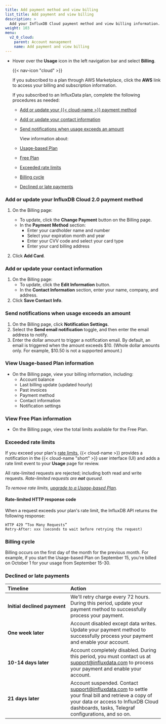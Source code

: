 ```yaml
---
title: Add payment method and view billing
list_title: Add payment and view billing
description: >
  Add your InfluxDB Cloud payment method and view billing information.
weight: 103
menu:
  v2_0_cloud:
    parent: Account management
    name: Add payment and view billing
---
```


- Hover over the **Usage** icon in the left navigation bar and select **Billing**.

    {{< nav-icon "cloud" >}}

  If you subscribed to a plan through AWS Marketplace, click the **AWS** link to access your billing and subscription information.
  
  If you subscribed to an InfluxData plan, complete the following procedures as needed:

  - [Add or update your {{< cloud-name >}} payment method](#add-or-update-your-influxdb-cloud-2-0-payment-method)
  - [Add or update your contact information](#add-or-update-your-contact-information)
  - [Send notifications when usage exceeds an amount](#send-notifications-when-usage-exceeds-an-amount)

    View information about:

  - [Usage-based Plan](#view-usage-based-plan-information)
  - [Free Plan](#view-free-plan-information)
  - [Exceeded rate limits](#exceeded-rate-limits)
  - [Billing cycle](#billing-cycle)
  - [Declined or late payments](#declined-or-late-payments)

### Add or update your InfluxDB Cloud 2.0 payment method

1. On the Billing page:
   - To update, click the **Change Payment** button on the Billing page.
   - In the **Payment Method** section:
      - Enter your cardholder name and number
      - Select your expiration month and year
      - Enter your CVV code and select your card type
      - Enter your card billing address

2. Click **Add Card**.

### Add or update your contact information

1. On the Billing page:
   - To update, click the **Edit Information** button.
   - In the **Contact Information** section, enter your name, company, and address.
2. Click **Save Contact Info**.

### Send notifications when usage exceeds an amount

1. On the Billing page, click **Notification Settings**.
2. Select the **Send email notification** toggle, and then enter the email address to notify. 
3. Enter the dollar amount to trigger a notification email. By default, an email is triggered when the amount exceeds $10. (Whole dollar amounts only. For example, $10.50 is not a supported amount.)

### View Usage-based Plan information

- On the Billing page, view your billing information, including:
  - Account balance
  - Last billing update (updated hourly)
  - Past invoices
  - Payment method
  - Contact information
  - Notification settings

### View Free Plan information

- On the Billing page, view the total limits available for the Free Plan.

### Exceeded rate limits

If you exceed your plan's [rate limits](/v2.0/cloud/pricing-plans/), {{< cloud-name >}} provides a notification in the {{< cloud-name "short" >}} user interface (UI) and adds a rate limit event to your **Usage** page for review.

All rate-limited requests are rejected; including both read and write requests.
_Rate-limited requests are **not** queued._

_To remove rate limits, [upgrade to a Usage-based Plan](/v2.0/cloud/account-management/upgrade-to-usage-based-plan/)._

#### Rate-limited HTTP response code

When a request exceeds your plan's rate limit, the InfluxDB API returns the following response:

```
HTTP 429 “Too Many Requests”
Retry-After: xxx (seconds to wait before retrying the request)
```

### Billing cycle

Billing occurs on the first day of the month for the previous month. For example, if you start the Usage-based Plan on September 15, you're billed on October 1 for your usage from September 15-30.

### Declined or late payments

| Timeline                    | Action |
|:----------------------------|:------------------------------------------------------------------------------------------------------------------------|
| **Initial declined payment**| We'll retry charge every 72 hours. During this period, update your payment method to successfully process your payment. |  
| **One week later**          | Account disabled except data writes. Update your payment method to successfully process your payment and enable your account. |  
| **10-14 days later**        | Account completely disabled. During this period, you must contact us at support@influxdata.com to process your payment and enable your account. |  
| **21 days later**           | Account suspended. Contact support@influxdata.com to settle your final bill and retrieve a copy of your data or access to InfluxDB Cloud dashboards, tasks, Telegraf configurations, and so on.|  
